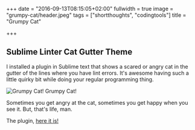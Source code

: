 +++
date = "2016-09-13T08:15:05+02:00"
fullwidth = true
image = "grumpy-cat/header.jpeg"
tags = ["shortthoughts", "codingtools"]
title = "Grumpy Cat"

+++

## Sublime Linter Cat Gutter Theme


I installed a plugin in Sublime text that shows a scared or angry cat in the gutter of the lines where you have lint errors. It's awesome having such a little quirky bit while doing your regular programming thing.

![Grumpy Cat!](/images/posts/grumpy-cat/grumpy-cat.png)
Grumpy Cat!

Sometimes you get angry at the cat, sometimes you get happy when you see it. But, that's life, man.

The plugin, [here it is!](https://github.com/m10l/SublimeLinter-CatGutterTheme)